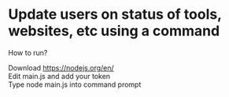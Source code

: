 # Update users on status of tools, websites, etc using a command

How to run?

Download https://nodejs.org/en/ <br>
Edit main.js and add your token <br>
Type node main.js into command prompt
